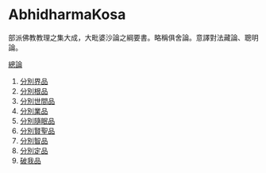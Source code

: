 # AbhidharmaKosa
部派佛教教理之集大成，大毗婆沙論之綱要書。略稱俱舍論。意譯對法藏論、聰明論。

[總論]()
1. [分別界品]()
2. [分別根品]()
3. [分別世間品]()
4. [分別業品]()
5. [分別隨眠品]()
6. [分別賢聖品]()
7. [分別智品]()
8. [分別定品]()
9. [破我品]()